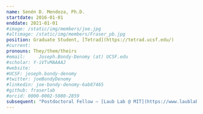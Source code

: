 ```yaml
---
name: Senén D. Mendoza, Ph.D.
startdate: 2016-01-01
enddate: 2021-01-01
#image: /static/img/members/joe.jpg
#altimage: /static/img/members/Fraser_pb.jpg
position: Graduate Student, [Tetrad](https://tetrad.ucsf.edu/)
#current:
pronouns: They/them/theirs
#email: 	Joseph.Bondy-Denomy (at) UCSF.edu
#scholar: Y-iVTvMAAAAJ
#website:
#UCSF: joseph.bondy-denomy
#twitter: joeBondyDenomy
#linkedin: joe-bondy-denomy-6ab87465
#github: fraserlab
#orcid: 0000-0002-5080-2859
subsequent: "Postdoctoral Fellow – [Laub Lab @ MIT](https://www.laublab.mit.edu/)"
---
```

